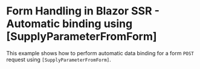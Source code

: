 # Form Handling in Blazor SSR - Automatic binding using [SupplyParameterFromForm]

This example shows how to perform automatic data binding for a form `POST` request using `[SupplyParameterFromForm]`.